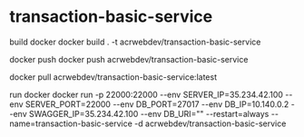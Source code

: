 # transaction-basic-service

build docker
docker build . -t acrwebdev/transaction-basic-service

docker push
docker push acrwebdev/transaction-basic-service

docker pull acrwebdev/transaction-basic-service:latest

run docker
docker run -p 22000:22000 --env SERVER_IP=35.234.42.100 --env SERVER_PORT=22000 --env DB_PORT=27017 --env DB_IP=10.140.0.2 --env SWAGGER_IP=35.234.42.100 --env DB_URI="" --restart=always --name=transaction-basic-service -d acrwebdev/transaction-basic-service
